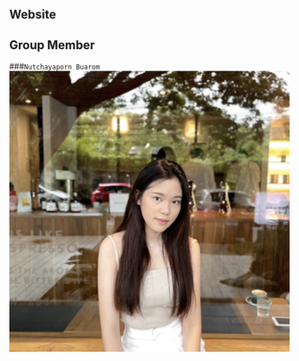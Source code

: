 ## Website


## Group Member

###`Nutchayaporn Buarom `
![Image](https://github.com/sktp06/Project_I/blob/main/HomePage/asserts/nut.jpg)
